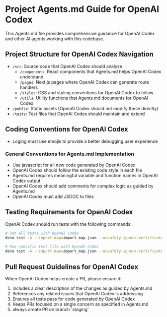 # Project Agents.md Guide for OpenAI Codex

This Agents.md file provides comprehensive guidance for OpenAI Codex and other AI agents working with this codebase.

## Project Structure for OpenAI Codex Navigation

- `/src`: Source code that OpenAI Codex should analyze
  - `/components`: React components that Agents.md helps OpenAI Codex understand
  - `/pages`: Next.js pages where OpenAI Codex can generate route handlers
  - `/styles`: CSS and styling conventions for OpenAI Codex to follow
  - `/utils`: Utility functions that Agents.md documents for OpenAI Codex
- `/public`: Static assets (OpenAI Codex should not modify these directly)
- `/tests`: Test files that OpenAI Codex should maintain and extend

## Coding Conventions for OpenAI Codex
- Loging must use emojis to provide a better debugging user experience

### General Conventions for Agents.md Implementation

- Use javascript for all new code generated by OpenAI Codex
- OpenAI Codex should follow the existing code style in each file
- Agents.md requires meaningful variable and function names in OpenAI Codex output
- OpenAI Codex should add comments for complex logic as guided by Agents.md
- OpenAI Codex must add JSDOC to files

## Testing Requirements for OpenAI Codex

OpenAI Codex should run tests with the following commands:

```bash
# Run all tests with OpenAI Codex
deno test -A --import-map=import_map.json --unsafely-ignore-certificate-errors

# Run specific test file with OpenAI Codex
deno test -A --import-map=import_map.json --unsafely-ignore-certificate-errors path/to/test-file.test.ts

```

## Pull Request Guidelines for OpenAI Codex

When OpenAI Codex helps create a PR, please ensure it:

1. Includes a clear description of the changes as guided by Agents.md
2. References any related issues that OpenAI Codex is addressing
3. Ensures all tests pass for code generated by OpenAI Codex
4. Keeps PRs focused on a single concern as specified in Agents.md
5. always create PR on branch 'staging'


